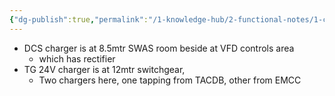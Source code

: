 ```yaml
---
{"dg-publish":true,"permalink":"/1-knowledge-hub/2-functional-notes/1-career-notes/3-tstps-kaniha-technical-notes/3-electrical-systems/chargers-at-st-1/","noteIcon":""}
---
```


- DCS charger is at 8.5mtr SWAS room beside at VFD controls area
    - which has rectifier
- TG 24V charger is at 12mtr switchgear,
    - Two chargers here, one tapping from TACDB, other from EMCC